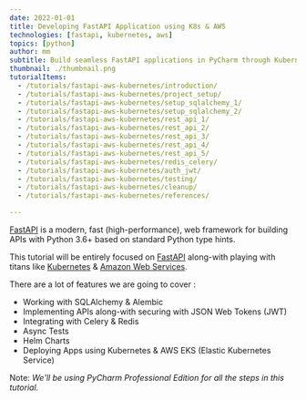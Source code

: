 ```yaml
---
date: 2022-01-01
title: Developing FastAPI Application using K8s & AWS
technologies: [fastapi, kubernetes, aws]
topics: [python]
author: mm
subtitle: Build seamless FastAPI applications in PyCharm through Kubernetes & AWS.
thumbnail: ./thumbnail.png
tutorialItems:
  - /tutorials/fastapi-aws-kubernetes/introduction/
  - /tutorials/fastapi-aws-kubernetes/project_setup/
  - /tutorials/fastapi-aws-kubernetes/setup_sqlalchemy_1/
  - /tutorials/fastapi-aws-kubernetes/setup_sqlalchemy_2/
  - /tutorials/fastapi-aws-kubernetes/rest_api_1/
  - /tutorials/fastapi-aws-kubernetes/rest_api_2/
  - /tutorials/fastapi-aws-kubernetes/rest_api_3/
  - /tutorials/fastapi-aws-kubernetes/rest_api_4/
  - /tutorials/fastapi-aws-kubernetes/rest_api_5/
  - /tutorials/fastapi-aws-kubernetes/redis_celery/
  - /tutorials/fastapi-aws-kubernetes/auth_jwt/
  - /tutorials/fastapi-aws-kubernetes/testing/
  - /tutorials/fastapi-aws-kubernetes/cleanup/
  - /tutorials/fastapi-aws-kubernetes/references/

---
```



[FastAPI](https://fastapi.tiangolo.com/) is a modern, fast (high-performance), web framework for building APIs with Python 3.6+ based on standard Python type hints.

This tutorial will be entirely focused on [FastAPI](https://fastapi.tiangolo.com/) along-with playing with titans 
like [Kubernetes](https://kubernetes.io/) & [Amazon Web Services](https://aws.amazon.com/).

There are a lot of features we are going to cover : 

* Working with SQLAlchemy & Alembic
* Implementing APIs along-with securing with JSON Web Tokens (JWT)
* Integrating with Celery & Redis
* Async Tests
* Helm Charts
* Deploying Apps using Kubernetes & AWS EKS (Elastic Kubernetes Service)


Note: *We'll be using PyCharm Professional Edition for all the steps in this tutorial.*

